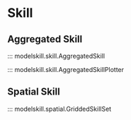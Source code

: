 # Skill

## Aggregated Skill

::: modelskill.skill.AggregatedSkill

::: modelskill.skill.AggregatedSkillPlotter

## Spatial Skill

::: modelskill.spatial.GriddedSkillSet